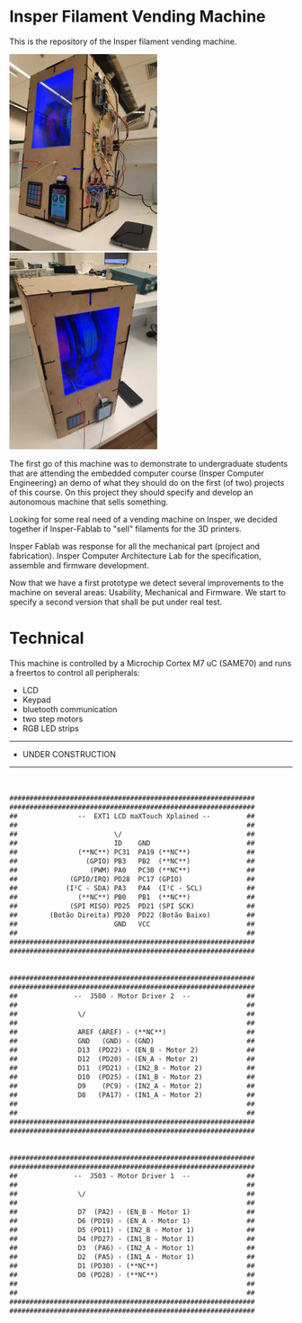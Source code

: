 # Insper Filament Vending Machine 

This is the repository of the Insper filament vending machine.

![](doc/endv0-p1.jpeg)
![](doc/endv0-p2.jpeg)

The first go of this machine was to demonstrate to undergraduate students that are attending the embedded computer course (Insper Computer Engineering) an demo of what they should do on the first (of two) projects of this course. On this project they should specify and develop an autonomous machine that sells something.

Looking for some real need of a vending machine on Insper, we decided together if Insper-Fablab to "sell"  filaments for the 3D printers. 

Insper Fablab was response for all the mechanical part (project and fabrication). Insper Computer Architecture Lab for the specification, assemble and firmware development.

Now that we have a first prototype we detect several improvements to the machine on several areas: Usability, Mechanical and Firmware. We start to specify a second version that shall be put under real test.

# Technical

This machine is controlled by a Microchip Cortex M7 uC (SAME70) and runs a freertos to control all peripherals: 

- LCD
- Keypad
- bluetooth communication
- two step motors
- RGB LED strips

---------------------------
- UNDER CONSTRUCTION 
---------------------------

```


#############################################################
#############################################################
##               --  EXT1 LCD maXTouch Xplained --         ##
##                                                         ##
##                        \/                               ##
##                        ID    GND                        ##
##               (**NC**) PC31  PA19 (**NC**)              ##
##                 (GPIO) PB3   PB2  (**NC**)              ##
##                  (PWM) PA0   PC30 (**NC**)              ##
##             (GPIO/IRQ) PD28  PC17 (GPIO)                ##
##            (I²C - SDA) PA3   PA4  (I²C - SCL)           ##
##               (**NC**) PB0   PB1  (**NC**)              ##
##             (SPI MISO) PD25  PD21 (SPI SCK)             ##
##        (Botão Direita) PD20  PD22 (Botão Baixo)         ##
##                        GND   VCC                        ##
##                                                         ##
#############################################################
#############################################################


#############################################################
#############################################################
##              --  J500 - Motor Driver 2  --              ##
##                                                         ##
##               \/                                        ##
##                                                         ##
##               AREF (AREF) - (**NC**)                    ##
##               GND   (GND) - (GND)                       ##
##               D13  (PD22) - (EN_B - Motor 2)            ##
##               D12  (PD20) - (EN_A - Motor 2)            ##
##               D11  (PD21) - (IN2_B - Motor 2)           ##
##               D10  (PD25) - (IN1_B - Motor 2)           ##
##               D9    (PC9) - (IN2_A - Motor 2)           ##
##               D8   (PA17) - (IN1_A - Motor 2)           ##
##                                                         ##
##                                                         ##
#############################################################
#############################################################


#############################################################
#############################################################
##              --  J503 - Motor Driver 1  --              ##
##                                                         ##
##               \/                                        ##
##                                                         ##
##               D7  (PA2) - (EN_B - Motor 1)              ##
##               D6 (PD19) - (EN_A - Motor 1)              ##
##               D5 (PD11) - (IN2_B - Motor 1)             ##
##               D4 (PD27) - (IN1_B - Motor 1)             ##
##               D3  (PA6) - (IN2_A - Motor 1)             ##
##               D2  (PA5) - (IN1_A - Motor 1)             ##
##               D1 (PD30) - (**NC**)                      ##
##               D0 (PD28) - (**NC**)                      ##
##                                                         ##
##                                                         ##
#############################################################
#############################################################


```

